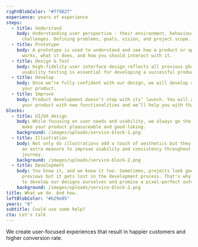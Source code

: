 ```yaml
---
rightBlobColor: "#ff982f"
experience: years of experience
steps:
  - title: Understand
    body: Understanding user perspective - their environment, behaviour and
      challenges. Defining problems, goals, vision, and project scope.
  - title: Prototype
    body: A prototype is used to understand and see how a product or application
      works, what it does, and how you should interact with it.
  - title: Design & Test
    body: High-fidelity user interface design reflects all previous phases while
      usability testing is essential for developing a successful product.
  - title: Develop
    body: Once we’re fully confident with our design, we will develop and launch
      your product.
  - title: Improve
    body: Product development doesn’t stop with its’ launch. You will always improve
      your product with new functionalities and we’ll help you with that.
blocks:
  - title: UI/UX design
    body: While focusing on user needs and usability, we always go the extra mile to
      make your product pleasureable and good-loking.
    background: /images/uploads/service-block-1.png
  - title: Illustration
    body: Not only do illustrations add a touch of aesthetics but they also provide
      an extra measure to improve usability and consistency throughout user
      journey.
    background: /images/uploads/service-block-2.png
  - title: Development
    body: You know it, and we know it too. Sometimes, projects look good in design
      previews but it gets lost in the development process. That's why we like
      to develop our designs ourselves and promise a pixel-perfect outcome.
    background: /images/uploads/service-block-2.png
title: What we do. And how.
leftBlobColor: "#b29e85"
years: "8"
subtitle: Could use some help?
cta: Let's talk
---
```

We create user-focused experiences that result in happier customers and higher conversion rate.